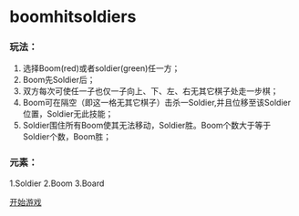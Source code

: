 boomhitsoldiers
===============
### 玩法：
1. 选择Boom(red)或者soldier(green)任一方；
2. Boom先Soldier后；
3. 双方每次可使任一子也仅一子向上、下、左、右无其它棋子处走一步棋；
4. Boom可在隔空（即这一格无其它棋子）击杀一Soldier,并且位移至该Soldier位置，Soldier无此技能；
5. Soldier围住所有Boom使其无法移动，Soldier胜。Boom个数大于等于Soldier个数，Boom胜；

### 元素：
1.Soldier
2.Boom
3.Board

[开始游戏](http://congminghaoxue.github.io/boomhitsoldiers/BoomHitSoldiers/)
